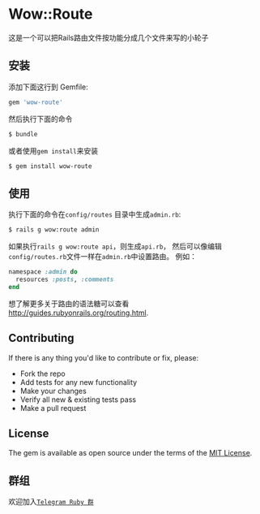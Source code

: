 # Wow::Route
这是一个可以把Rails路由文件按功能分成几个文件来写的小轮子

## 安装
添加下面这行到 Gemfile:

```ruby
gem 'wow-route'
```

然后执行下面的命令
```bash
$ bundle
```

或者使用`gem install`来安装
```bash
$ gem install wow-route
```

## 使用
执行下面的命令在`config/routes` 目录中生成`admin.rb`:

```bash
$ rails g wow:route admin
```
如果执行`rails g wow:route api`，则生成`api.rb`，
然后可以像编辑`config/routes.rb`文件一样在`admin.rb`中设置路由。
例如：
```ruby
namespace :admin do
  resources :posts, :comments
end
```
想了解更多关于路由的语法糖可以查看 http://guides.rubyonrails.org/routing.html.

## Contributing
If there is any thing you'd like to contribute or fix, please:

- Fork the repo
- Add tests for any new functionality
- Make your changes
- Verify all new & existing tests pass
- Make a pull request

## License
The gem is available as open source under the terms of the [MIT License](http://opensource.org/licenses/MIT).

## 群组
欢迎加入[`Telegram Ruby 群`](https://t.me/joinchat/DT4gRA5methtroPJ-lIYKQ)

